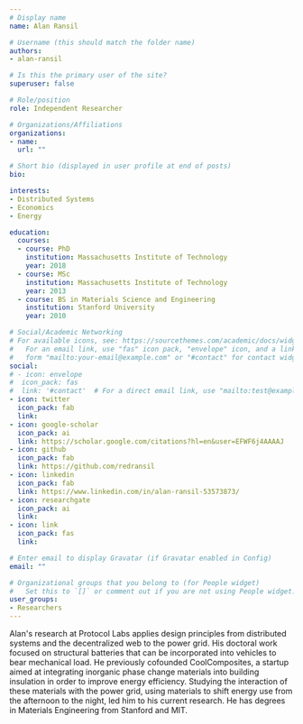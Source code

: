 ```yaml
---
# Display name
name: Alan Ransil

# Username (this should match the folder name)
authors:
- alan-ransil

# Is this the primary user of the site?
superuser: false

# Role/position
role: Independent Researcher

# Organizations/Affiliations
organizations:
- name:
  url: ""

# Short bio (displayed in user profile at end of posts)
bio:

interests:
- Distributed Systems
- Economics
- Energy

education:
  courses:
  - course: PhD
    institution: Massachusetts Institute of Technology
    year: 2018
  - course: MSc
    institution: Massachusetts Institute of Technology
    year: 2013
  - course: BS in Materials Science and Engineering
    institution: Stanford University
    year: 2010

# Social/Academic Networking
# For available icons, see: https://sourcethemes.com/academic/docs/widgets/#icons
#   For an email link, use "fas" icon pack, "envelope" icon, and a link in the
#   form "mailto:your-email@example.com" or "#contact" for contact widget.
social:
# - icon: envelope
#  icon_pack: fas
#  link: '#contact'  # For a direct email link, use "mailto:test@example.org".
- icon: twitter
  icon_pack: fab
  link:
- icon: google-scholar
  icon_pack: ai
  link: https://scholar.google.com/citations?hl=en&user=EFWF6j4AAAAJ
- icon: github
  icon_pack: fab
  link: https://github.com/redransil
- icon: linkedin
  icon_pack: fab
  link: https://www.linkedin.com/in/alan-ransil-53573873/
- icon: researchgate
  icon_pack: ai
  link:
- icon: link
  icon_pack: fas
  link:  

# Enter email to display Gravatar (if Gravatar enabled in Config)
email: ""

# Organizational groups that you belong to (for People widget)
#   Set this to `[]` or comment out if you are not using People widget.  
user_groups:
- Researchers
---
```


Alan's research at Protocol Labs applies design principles from distributed systems and the decentralized web to the power grid. His doctoral work focused on structural batteries that can be incorporated into vehicles to bear mechanical load. He previously cofounded CoolComposites, a startup aimed at integrating inorganic phase change materials into building insulation in order to improve energy efficiency. Studying the interaction of these materials with the power grid, using materials to shift energy use from the afternoon to the night, led him to his current research. He has degrees in Materials Engineering from Stanford and MIT.
